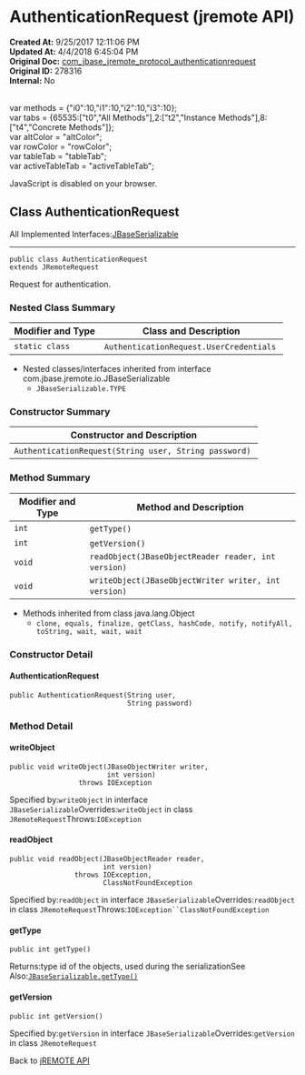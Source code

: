 # AuthenticationRequest (jremote API)

**Created At:** 9/25/2017 12:11:06 PM  
**Updated At:** 4/4/2018 6:45:04 PM  
**Original Doc:** [com_jbase_jremote_protocol_authenticationrequest](https://docs.jbase.com/39270-protocol/com_jbase_jremote_protocol_authenticationrequest)  
**Original ID:** 278316  
**Internal:** No  

<!--<br>    try {<br>        if (location.href.indexOf('is-external=true') == -1) {<br>            parent.document.title="AuthenticationRequest (jremote   API)";<br>        }<br>    }<br>    catch(err) {<br>    }<br>//--><br>var methods = {"i0":10,"i1":10,"i2":10,"i3":10};<br>var tabs = {65535:["t0","All Methods"],2:["t2","Instance Methods"],8:["t4","Concrete Methods"]};<br>var altColor = "altColor";<br>var rowColor = "rowColor";<br>var tableTab = "tableTab";<br>var activeTableTab = "activeTableTab";
JavaScript is disabled on your browser.



## Class AuthenticationRequest

All Implemented Interfaces:[JBaseSerializable](./../../io/jbaseserializable-%28jremote-api%29 "interface in com.jbase.jremote.io")
* * *


```
public class AuthenticationRequest
extends JRemoteRequest
```

Request for authentication.

### Nested Class Summary


| Modifier and Type<br> | Class and Description<br> |
| --- | --- |
| `static class `<br> | `AuthenticationRequest.UserCredentials` <br> |


- Nested classes/interfaces inherited from interface com.jbase.jremote.io.JBaseSerializable
    - `JBaseSerializable.TYPE`






### Constructor Summary


| Constructor and Description<br> |
| --- |
| `AuthenticationRequest(String user, String password)` <br> |






### Method Summary


| Modifier and Type<br> | Method and Description<br> |
| --- | --- |
| `int`<br> | `getType()` <br> |
| `int`<br> | `getVersion()` <br> |
| `void`<br> | `readObject(JBaseObjectReader reader, int version)` <br> |
| `void`<br> | `writeObject(JBaseObjectWriter writer, int version)` <br> |


- Methods inherited from class java.lang.Object
    - `clone, equals, finalize, getClass, hashCode, notify, notifyAll, toString, wait, wait, wait`

### Constructor Detail



#### AuthenticationRequest

```
public AuthenticationRequest(String user,
                             String password)
```







### Method Detail



#### writeObject

```
public void writeObject(JBaseObjectWriter writer,
                        int version)
                 throws IOException
```
Specified by:`writeObject` in interface `JBaseSerializable`Overrides:`writeObject` in class `JRemoteRequest`Throws:`IOException`
#### readObject

```
public void readObject(JBaseObjectReader reader,
                       int version)
                throws IOException,
                       ClassNotFoundException
```
Specified by:`readObject` in interface `JBaseSerializable`Overrides:`readObject` in class `JRemoteRequest`Throws:`IOException``ClassNotFoundException`
#### getType

```
public int getType()
```
Returns:type id of the objects, used during the serializationSee Also:[`JBaseSerializable.getType()`](/39250-io/com_jbase_jremote_io_jbaseserializable#getType--)
#### getVersion

```
public int getVersion()
```
Specified by:`getVersion` in interface `JBaseSerializable`Overrides:`getVersion` in class `JRemoteRequest`



Back to [jREMOTE API](com_jbase_jremote_package-summary)
